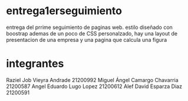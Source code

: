 # entrega1erseguimiento

entrega del prrime seguimiento de paginas web.
estilo diseñado con boostrap ademas de un poco de CSS personalzado, hay una layout de presentacion de una empresa y una pagina que calcula una figura

# integrantes

Raziel Job Vieyra Andrade 21200992
Miguel Ángel Camargo Chavarria 21200587
Angel Eduardo Lugo Lopez 21200612
Alef David Esparza Diaz 21200591

